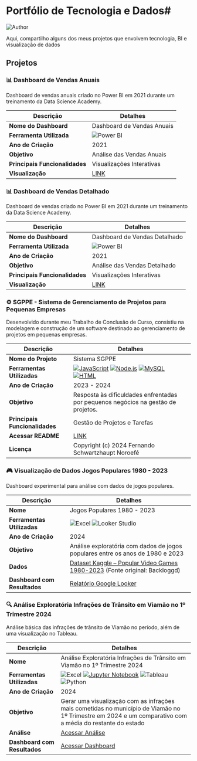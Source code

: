# Portfólio de Tecnologia e Dados#

![Author](https://img.shields.io/badge/author-Fernando%20Schwartzhaupt%20Noroefé-blue)

Aqui, compartilho alguns dos meus projetos que envolvem tecnologia, BI e visualização de dados

## Projetos

###  📊 Dashboard de Vendas Anuais

Dashboard de vendas anuais criado no Power BI em 2021 durante um treinamento da Data Science Academy.

| **Descrição**                              | **Detalhes**                               |
|--------------------------------------------|--------------------------------------------|
| **Nome do Dashboard**                      | Dashboard de Vendas Anuais                 |
| **Ferramenta Utilizada**                   | ![Power BI](https://img.shields.io/badge/Power%20BI-F2C811?logo=power-bi&logoColor=black)|
| **Ano de Criação**                         | 2021                                       |
| **Objetivo**                               | Análise das Vendas Anuais                  |
| **Principais Funcionalidades**             | Visualizações Interativas                  |
| **Visualização**                           | [LINK](https://github.com/noroefe/portfolio/blob/main/Dashboard%20de%20Vendas%20-%201/EstudoCaso1.pdf)  |

###  📊 Dashboard de Vendas Detalhado

Dashboard de vendas criado no Power BI em 2021 durante um treinamento da Data Science Academy.

| **Descrição**                              | **Detalhes**                               |
|--------------------------------------------|--------------------------------------------|
| **Nome do Dashboard**                      | Dashboard de Vendas Detalhado              |
| **Ferramenta Utilizada**                   | ![Power BI](https://img.shields.io/badge/Power%20BI-F2C811?logo=power-bi&logoColor=black)|
| **Ano de Criação**                         | 2021                                       |
| **Objetivo**                               | Análise das Vendas Detalhado               |
| **Principais Funcionalidades**             | Visualizações Interativas                  |
| **Visualização**                           | [LINK](https://github.com/noroefe/portfolio/blob/main/Dashboard%20de%20Vendas%20-%202/EstudoCaso2.pdf)|

###  ⚙️ SGPPE - Sistema de Gerenciamento de Projetos para Pequenas Empresas

Desenvolvido durante meu Trabalho de Conclusão de Curso, consistiu na modelagem e construção de um software destinado ao gerenciamento de projetos em pequenas empresas.

| **Descrição**                              | **Detalhes**                               |
|--------------------------------------------|--------------------------------------------|
| **Nome do Projeto**                        | Sistema SGPPE                              |
| **Ferramentas Utilizadas**                 | [![JavaScript](https://img.shields.io/badge/JavaScript-ES6+-yellow.svg)](https://developer.mozilla.org/en-US/docs/Web/JavaScript) [![Node.js](https://img.shields.io/badge/Node.js-v12.18.3-green.svg)](https://nodejs.org/) [![MySQL](https://img.shields.io/badge/SQL-MySQL-blue.svg)](https://www.mysql.com/) [![HTML](https://img.shields.io/badge/HTML-5-orange.svg)](https://developer.mozilla.org/en-US/docs/Web/HTML)|
| **Ano de Criação**                         | 2023 - 2024                                |
| **Objetivo**                               | Resposta às dificuldades enfrentadas por pequenos negócios na gestão de projetos. |
| **Principais Funcionalidades**             | Gestão de Projetos e Tarefas               |
| **Acessar README**                         | [LINK](https://github.com/noroefe/portfolio/blob/main/sistema_sgppe/README.md)|
| **Licença**                                | Copyright (c) 2024 Fernando Schwartzhaupt Noroefé |

###  🎮 Visualização de Dados  Jogos Populares 1980 - 2023 

Dashboard experimental para análise com dados de jogos populares.

| **Descrição**                | **Detalhes**                                                                                                                                                |
| ---------------------------- | ----------------------------------------------------------------------------------------------------------------------------------------------------------- |
| **Nome**                     | Jogos Populares 1980 - 2023                                                                                                                                 |
| **Ferramentas Utilizadas**   |![Excel](https://img.shields.io/badge/Excel-217346?logo=microsoft-excel&logoColor=white) ![Looker Studio](https://img.shields.io/badge/Google-Looker%20Studio-4285F4?logo=googlestudio\&logoColor=white)                                             |
| **Ano de Criação**           | 2024                                                                                                                                                        |
| **Objetivo**                 | Análise exploratória com dados de jogos populares entre os anos de 1980 e 2023                                                                              |
| **Dados**                    | [Dataset Kaggle – Popular Video Games 1980-2023](https://www.kaggle.com/datasets/arnabchaki/popular-video-games-1980-2023/data) (Fonte original: Backloggd) |
| **Dashboard com Resultados** | [Relatório Google Looker](https://lookerstudio.google.com/reporting/b0b636d6-60ff-4365-bfa9-98a503241771)                                                   |


###  🔍 Análise Exploratória Infrações de Trânsito em Viamão no 1º Trimestre 2024

Análise básica das infrações de trânsito de Viamão no período, além de uma visualização no Tableau.

| **Descrição**                              | **Detalhes**                               |
|--------------------------------------------|--------------------------------------------|
| **Nome**                                   | Análise Exploratória Infrações de Trânsito em Viamão no 1º Trimestre 2024|
| **Ferramentas Utilizadas**                 | ![Excel](https://img.shields.io/badge/Excel-217346?logo=microsoft-excel&logoColor=white) [![Jupyter Notebook](https://img.shields.io/badge/Jupyter-Notebook-orange.svg)](https://jupyter.org/) ![Tableau](https://img.shields.io/badge/Tableau-E97627?logo=tableau&logoColor=white) ![Python](https://img.shields.io/badge/Python-3776AB?logo=python&logoColor=white)       |
| **Ano de Criação**                         | 2024                                       |
| **Objetivo**                               | Gerar uma visualização com as infrações mais cometidas no município de Viamão no 1º Trimestre em 2024 e um comparativo com a média do restante do estado|
| **Análise**                                | [Acessar Análise](https://github.com/noroefe/portfolio/blob/56b5962f2468e8ed37aa16dc2b5db4804a0eaf2d/analise_infracoes_viamao_1t_2024/%20An%C3%A1lise%20Infra%C3%A7%C3%B5es%20de%20Tr%C3%A2nsito%20em%20Viam%C3%A3o%20no%201%C2%BA%20Trimestre%202024.ipynb)|
| **Dashboard com Resultados**               | [Acessar Dashboard](https://public.tableau.com/app/profile/fernando.schwartzhaupt.noroef./viz/Dashboard-Viamo-1T-2024/Dashboard)|


